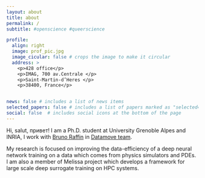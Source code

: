```yaml
---
layout: about
title: about
permalink: /
subtitle: #openscience #queerscience

profile:
  align: right
  image: prof_pic.jpg
  image_cicular: false # crops the image to make it circular
  address: >
    <p>428 office</p>
    <p>IMAG, 700 av.Centrale </p>
    <p>Saint-Martin-d’Heres </p>
    <p>38400, France</p>


news: false # includes a list of news items
selected_papers: false # includes a list of papers marked as "selected={true}"
social: false  # includes social icons at the bottom of the page
---
```


Hi, salut, привет! I am a Ph.D. student at University Grenoble Alpes and INRIA, I work with [Bruno Raffin](https://datamove.imag.fr/bruno.raffin/) in [Datamove team](https://team.inria.fr/datamove/). 

My research is focused on improving the data-efficiency of a deep neural network training on a data which comes from physics simulators and PDEs. I am also a member of Melissa project which develops a framework for large scale deep surrogate training on HPC systems. 
